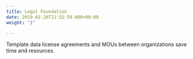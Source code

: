 ```yaml
---
title: Legal Foundation
date: 2019-02-26T21:52:59.000+00:00
weight: "1"

---
```

Template data license agreements and MOUs between organizations save time and resources.